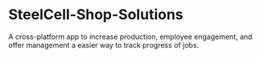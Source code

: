 # SteelCell-Shop-Solutions
A cross-platform app to increase production, employee engagement, and offer management a easier way to track progress of jobs.
